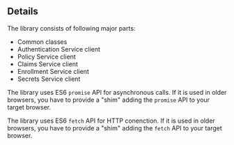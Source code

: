 ## Details

The library consists of following major parts:

* Common classes
* Authentication Service client
* Policy Service client
* Claims Service client
* Enrollment Service client
* Secrets Service client

The library uses ES6 `promise` API for asynchronous calls. If it is used in older browsers, you have to provide
a "shim" adding the `promise` API to your target browser.

The library uses ES6 `fetch` API for HTTP conenction. If it is used in older browsers, you have to provide a "shim"
adding the `fetch` API to your target browser.
